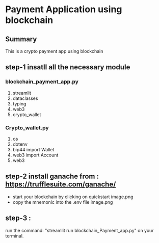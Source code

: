 # Payment Application using blockchain

## Summary

This is a crypto payment app using blockchain 

## step-1 insatll all the necessary module

### blockchain_payment_app.py

1) streamlit 
2) dataclasses
3) typing
4) web3
5) crypto_wallet 

### Crypto_wallet.py

1) os
2) dotenv 
3) bip44 import Wallet
4) web3 import Account
5) web3

## step-2 install ganache from : https://trufflesuite.com/ganache/

- start your blockchain by clicking on quickstart
image.png
- copy the mnemonic into the .env file
image.png

## step-3 :

run the command: "streamlit run blockchain_Payment_app.py" on your terminal.